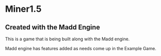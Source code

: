 # Miner1.5
## Created with the Madd Engine

This is a game that is being built along with the Madd engine.

Madd engine has features added as needs come up in the Example Game.
